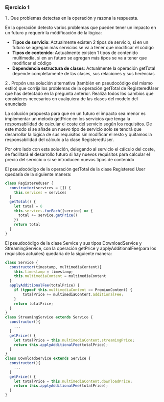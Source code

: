 ### Ejercicio 1

1 . Que problemas detectas en la operación y razona la respuesta.

En la operación detecto varios problemas que pueden tener un impacto en un futuro y requerir la módificación de la lógica:

- **Tipos de servicio**: Actualmente existen 2 tipos de servicio, si en un futuro se agregan más servicios se va a tener que modificar el código
- **Tipos de contenido**: Actualmente existen 1 tipos de contenido multimedia, si en un futuro se agregan más tipos se va a tener que modificar el código
- **Dependencia estructura de clases**: Actualmente la operación getTotal depende completamente de las clases, sus relaciones y sus heréncias

2 . Propón una solución alternativa (también en pseudocódigo del mismo estilo) que corrija los problemas de la operación getTotal de RegisteredUser que has detectado en la pregunta anterior. Realiza todos los cambios que consideres necesarios en cualquiera de las clases del modelo del enunciado

La solución propuesta para que en un futuro el impacto sea menor es implementar un metodo getPrice en los servicios que tenga la responsabilidad de calcular el coste del servicio según los requisitos. De este modo si se añade un nuevo tipo de servicio solo se tendrá que desarrollar la lógica de sus requisitos sin modificar el resto y quitamos la responsabilidad del cálculo a la clase RegisteredUser.

Por otro lado con esta solución, delegando al servicio el cálculo del coste, se facilitará el desarrollo futuro si hay nuevos requisitos para calcular el precio del servicio o si se introducen nuevos tipos de contenido

El pseudocódigo de la operación getTotal de la clase Registered User quedaría de la siguiente manera:

```js
class RegisteredUser {
  constructor(services = []) {
    this.services = services
  }
  getTotal() {
    let total = 0
    this.services.forEach((service) => {
      total += service.getPrice()
    })
    return total
  }
}
```

El pseudocódigo de la clase Service y sus tipos DownloadService y StreamingService, con la operación getPrice y applyAdditionalFee(para los requisitos actuales) quedaría de la siguiente manera:

```js
class Service {
  constructor(timestamp, multimediaContent){
    this.timestamp = timestamp;
    this.multimediaContent = multimediaContent
  }
  applyAdditionalFee(totalPrice) {
    if (typeof this.multimediaContent == PremiumContent) {
        totalPrice += multimediaContent.additionalFee;
    }
    return totalPrice;
  }
}
class StreamingService extends Service {
  constructor(){
    ...
  }
  getPrice() {
    let totalPrice = this.multimediaContent.streamingPrice;
    return this.applyAdditionalFee(totalPrice);
  }
}
class DownloadService extends Service {
  constructor(){
    ...
  }
  getPrice() {
    let totalPrice = this.multimediaContent.downloadPrice;
    return this.applyAdditionalFee(totalPrice);
  }
}
```

